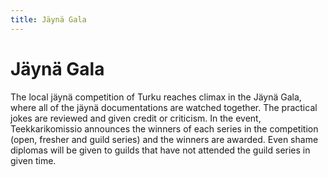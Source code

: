 ```yaml
---
title: Jäynä Gala
---
```

# Jäynä Gala


The local jäynä competition of Turku reaches climax in the Jäynä Gala, where all of the jäynä documentations are watched together. The practical jokes are reviewed and given credit or criticism. In the event, Teekkarikomissio announces the winners of each series in the competition (open, fresher and guild series) and the winners are awarded. Even shame diplomas will be given to guilds that have not attended the guild series in given time.
